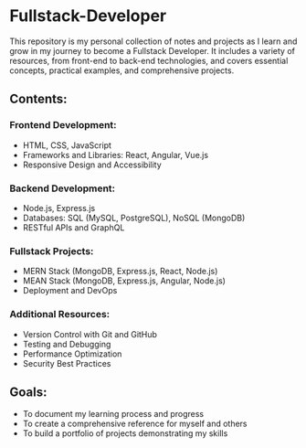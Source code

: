 # Fullstack-Developer
This repository is my personal collection of notes and projects as I learn and grow in my journey to become a Fullstack Developer. It includes a variety of resources, from front-end to back-end technologies, and covers essential concepts, practical examples, and comprehensive projects.

## Contents:
### Frontend Development:
- HTML, CSS, JavaScript
- Frameworks and Libraries: React, Angular, Vue.js
- Responsive Design and Accessibility

### Backend Development:
- Node.js, Express.js
- Databases: SQL (MySQL, PostgreSQL), NoSQL (MongoDB)
- RESTful APIs and GraphQL

### Fullstack Projects:
- MERN Stack (MongoDB, Express.js, React, Node.js)
- MEAN Stack (MongoDB, Express.js, Angular, Node.js)
- Deployment and DevOps

### Additional Resources:
- Version Control with Git and GitHub
- Testing and Debugging
- Performance Optimization
- Security Best Practices

## Goals:
- To document my learning process and progress
- To create a comprehensive reference for myself and others
- To build a portfolio of projects demonstrating my skills
